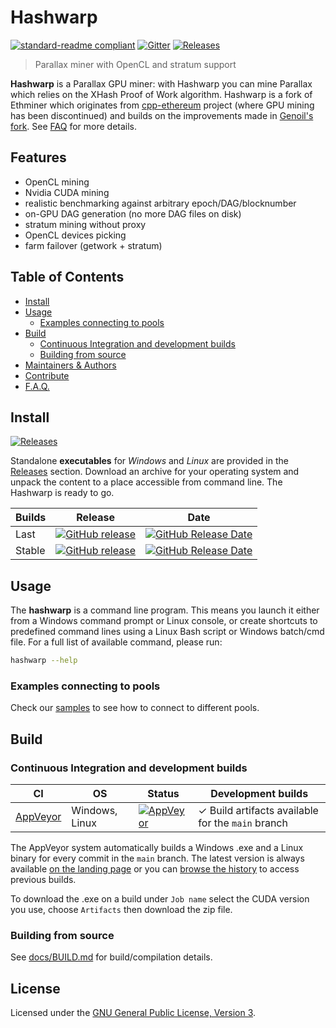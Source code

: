 # Hashwarp

[![standard-readme compliant](https://img.shields.io/badge/readme%20style-standard-brightgreen.svg)](https://github.com/RichardLitt/standard-readme)
[![Gitter](https://img.shields.io/gitter/room/nwjs/nw.js.svg)][Gitter]
[![Releases](https://img.shields.io/github/downloads/microstack-tech/hashwarp/total.svg)][Releases]

> Parallax miner with OpenCL and stratum support

**Hashwarp** is a Parallax GPU miner: with Hashwarp you can mine Parallax which relies on the XHash Proof of Work algorithm. Hashwarp is a fork of Ethminer which originates from [cpp-ethereum] project (where GPU mining has been discontinued) and builds on the improvements made in [Genoil's fork]. See [FAQ](#faq) for more details.

## Features

* OpenCL mining
* Nvidia CUDA mining
* realistic benchmarking against arbitrary epoch/DAG/blocknumber
* on-GPU DAG generation (no more DAG files on disk)
* stratum mining without proxy
* OpenCL devices picking
* farm failover (getwork + stratum)

## Table of Contents

* [Install](#install)
* [Usage](#usage)
  * [Examples connecting to pools](#examples-connecting-to-pools)
* [Build](#build)
  * [Continuous Integration and development builds](#continuous-integration-and-development-builds)
  * [Building from source](#building-from-source)
* [Maintainers & Authors](#maintainers--authors)
* [Contribute](#contribute)
* [F.A.Q.](#faq)

## Install

[![Releases](https://img.shields.io/github/downloads/microstack-tech/hashwarp/total.svg)][Releases]

Standalone **executables** for *Windows* and *Linux* are provided in
the [Releases] section.
Download an archive for your operating system and unpack the content to a place
accessible from command line. The Hashwarp is ready to go.

| Builds | Release | Date |
| ------ | ------- | ---- |
| Last   | [![GitHub release](https://img.shields.io/github/release/microstack-tech/hashwarp/all.svg)](https://github.com/microstack-tech/hashwarp/releases) | [![GitHub Release Date](https://img.shields.io/github/release-date-pre/microstack-tech/hashwarp.svg)](https://github.com/microstack-tech/hashwarp/releases) |
| Stable | [![GitHub release](https://img.shields.io/github/release/microstack-tech/hashwarp.svg)](https://github.com/microstack-tech/hashwarp/releases/latest) | [![GitHub Release Date](https://img.shields.io/github/release-date/microstack-tech/hashwarp.svg)](https://github.com/microstack-tech/hashwarp/releases/latest) |

## Usage

The **hashwarp** is a command line program. This means you launch it either
from a Windows command prompt or Linux console, or create shortcuts to
predefined command lines using a Linux Bash script or Windows batch/cmd file.
For a full list of available command, please run:

```sh
hashwarp --help
```

### Examples connecting to pools

Check our [samples](docs/POOL_EXAMPLES_ETH.md) to see how to connect to different pools.

## Build

### Continuous Integration and development builds

| CI            | OS            | Status  | Development builds |
| ------------- | ------------- | -----   | -----------------  |
| [AppVeyor]    | Windows, Linux | [![AppVeyor](https://img.shields.io/appveyor/ci/microstack-tech/hashwarp/main.svg)][AppVeyor] | ✓ Build artifacts available for the `main` branch |

The AppVeyor system automatically builds a Windows .exe and a Linux binary for every commit in the `main` branch. The latest version is always available [on the landing page](https://ci.appveyor.com/project/microstack-tech/hashwarp) or you can [browse the history](https://ci.appveyor.com/project/microstack-tech/hashwarp/history) to access previous builds.

To download the .exe on a build under `Job name` select the CUDA version you use, choose `Artifacts` then download the zip file.

### Building from source

See [docs/BUILD.md](docs/BUILD.md) for build/compilation details.

## License

Licensed under the [GNU General Public License, Version 3](LICENSE).

[AppVeyor]: https://ci.appveyor.com/project/microstack-tech/hashwarp
[cpp-ethereum]: https://github.com/ethereum/cpp-ethereum
[Genoil's fork]: https://github.com/Genoil/cpp-ethereum
[Gitter]: https://gitter.im/microstack-tech/hashwarp
[Releases]: https://github.com/microstack-tech/hashwarp/releases
